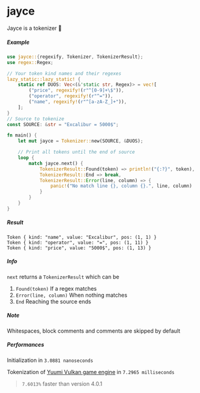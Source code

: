 # jayce

Jayce is a tokenizer 🌌

##### Example

```rust
use jayce::{regexify, Tokenizer, TokenizerResult};
use regex::Regex;

// Your token kind names and their regexes
lazy_static::lazy_static! {
    static ref DUOS: Vec<(&'static str, Regex)> = vec![
        ("price", regexify!(r"^[0-9]+\$")),
        ("operator", regexify!(r"^=")),
        ("name", regexify!(r"^[a-zA-Z_]+")),
    ];
}
// Source to tokenize
const SOURCE: &str = "Excalibur = 5000$";

fn main() {
    let mut jayce = Tokenizer::new(SOURCE, &DUOS);

    // Print all tokens until the end of source
    loop {
        match jayce.next() {
            TokenizerResult::Found(token) => println!("{:?}", token),
            TokenizerResult::End => break,
            TokenizerResult::Error(line, column) => {
                panic!("No match line {}, column {}.", line, column)
            }
        }
    }
}
```

##### Result

```rust,ignore
Token { kind: "name", value: "Excalibur", pos: (1, 1) }
Token { kind: "operator", value: "=", pos: (1, 11) }
Token { kind: "price", value: "5000$", pos: (1, 13) }
```

##### Info

`next` returns a `TokenizerResult` which can be

1. `Found(token)` If a regex matches
2. `Error(line, column)` When nothing matches
3. `End` Reaching the source ends

##### Note

Whitespaces, block comments and comments are skipped by default

##### Performances

Initialization in `3.0881 nanoseconds`

Tokenization of [Yuumi Vulkan game engine](https://github.com/vulkano-rs/vulkano/blob/master/examples/src/bin/triangle.rs) in `7.2965 milliseconds`

> `7.6013%` faster than version 4.0.1
